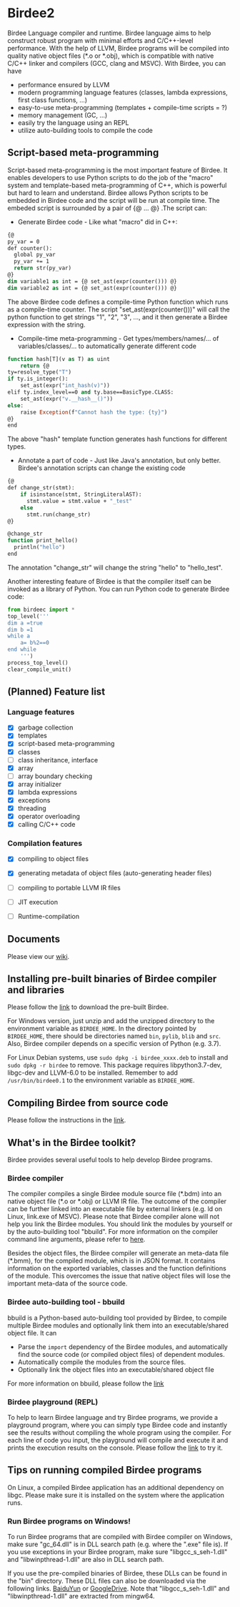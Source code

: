 # Birdee2
Birdee Language compiler and runtime. Birdee language aims to help construct robust program with minimal efforts and C/C++-level performance. With the help of LLVM, Birdee programs will be compiled into quality native object files (\*.o or \*.obj), which is compatible with native C/C++ linker and compilers (GCC, clang and MSVC). With Birdee, you can have

 * performance ensured by LLVM
 * modern programming language features (classes, lambda expressions, first class functions, ...)
 * easy-to-use meta-programming (templates + compile-time scripts = ?)
 * memory management (GC, ...)
 * easily try the language using an REPL
 * utilize auto-building tools to compile the code

## Script-based meta-programming

Script-based meta-programming is the most important feature of Birdee. It enables developers to use Python scripts to do the job of the "macro" system and template-based meta-programming of C++, which is powerful but hard to learn and understand. Birdee allows Python scripts to be embedded in Birdee code and the script will be run at compile time. The embeded script is surrounded by a pair of {@ ... @} .The script can:
 
 * Generate Birdee code - Like what "macro" did in C++:
```vb
{@
py_var = 0
def counter():
  global py_var
  py_var += 1
  return str(py_var)
@}
dim variable1 as int = {@ set_ast(expr(counter())) @}
dim variable2 as int = {@ set_ast(expr(counter())) @}
```
The above Birdee code defines a compile-time Python function which runs as a compile-time counter. The script "set_ast(expr(counter()))" will call the python function to get strings "1", "2", "3", ..., and it then generate a Birdee expression with the string. 

 * Compile-time meta-programming - Get types/members/names/... of variables/classes/... to automatically generate different code
```vb
function hash[T](v as T) as uint
	return {@
ty=resolve_type("T")
if ty.is_integer():
	set_ast(expr("int_hash(v)"))
elif ty.index_level==0 and ty.base==BasicType.CLASS:
	set_ast(expr("v.__hash__()"))
else:
	raise Exception(f"Cannot hash the type: {ty}")
@}
end
```
The above "hash" template function generates hash functions for different types.

 * Annotate a part of code - Just like Java's annotation, but only better. Birdee's annotation scripts can change the existing code
```vb
{@
def change_str(stmt):
    if isinstance(stmt, StringLiteralAST):
      stmt.value = stmt.value + "_test"
    else
      stmt.run(change_str)
@}

@change_str
function print_hello()
  println("hello")
end
```
The annotation "change\_str" will change the string "hello" to "hello_test".

Another interesting feature of Birdee is that the compiler itself can be invoked as a library of Python. You can run Python code to generate Birdee code:

```python
from birdeec import *
top_level('''
dim a =true
dim b =1
while a
	a= b%2==0
end while
	''')
process_top_level()
clear_compile_unit()
```

## (Planned) Feature list

### Language features
- [x] garbage collection
- [x] templates 
- [x] script-based meta-programming
- [x] classes
- [ ] class inheritance, interface 
- [x] array
- [ ] array boundary checking
- [x] array initializer
- [x] lambda expressions
- [x] exceptions
- [x] threading
- [x] operator overloading
- [x] calling C/C++ code

### Compilation features
- [x] compiling to object files
- [x] generating metadata of object files (auto-generating header files)
- [ ] compiling to portable LLVM IR files
- [ ] JIT execution 
- [ ] Runtime-compilation 


## Documents

Please view our [wiki](https://github.com/Birdee-lang/Birdee2/wiki).

## Installing pre-built binaries of Birdee compiler and libraries

Please follow the [link](https://github.com/Birdee-lang/Birdee2/releases) to download the pre-built Birdee.

For Windows version, just unzip and add the unzipped directory to the environment variable as `BIRDEE_HOME`. In the directory pointed by `BIRDEE_HOME`, there should be directories named `bin`, `pylib`, `blib` and `src`.  Also, Birdee compiler depends on a specific version of Python (e.g. 3.7).

For Linux Debian systems, use `sudo dpkg -i birdee_xxxx.deb` to install and `sudo dpkg -r birdee` to remove. This package requires libpython3.7-dev, libgc-dev and LLVM-6.0 to be installed. Remember to add `/usr/bin/birdee0.1` to the environment variable as `BIRDEE_HOME`.

## Compiling Birdee from source code

Please follow the instructions in the [link](https://github.com/Birdee-lang/Birdee2/blob/master/BUILDME.md).

## What's in the Birdee toolkit?

Birdee provides several useful tools to help develop Birdee programs.

### Birdee compiler

The compiler compiles a single Birdee module source file (\*.bdm) into an native object file (\*.o or \*.obj) or LLVM IR file. The outcome of the compiler can be further linked into an executable file by external linkers (e.g. ld on Linux, link.exe of MSVC). Please note that Birdee compiler alone will not help you link the Birdee modules. You should link the modules by yourself or by the auto-building tool "bbuild". For more information on the compiler command line arguments, please refer to [here](https://github.com/Birdee-lang/Birdee2/wiki/Compiler-command-line-mannual).

Besides the object files, the Birdee compiler will generate an meta-data file (\*.bmm), for the compiled module, which is in JSON format. It contains information on the exported variables, classes and the function definitions of the module. This overcomes the issue that native object files will lose the important meta-data of the source code.

### Birdee auto-building tool - bbuild

bbuild is a Python-based auto-building tool provided by Birdee, to compile multiple Birdee modules and optionally link them into an executable/shared object file. It can

 * Parse the `import` dependency of the Birdee modules, and automatically find the source code (or compiled object files) of dependent modules.
 * Automatically compile the modules from the source files.
 * Optionally link the object files into an executable/shared object file

For more information on bbuild, please follow the [link](https://github.com/Birdee-lang/Birdee2/wiki/bbuild)

### Birdee playground (REPL)

To help to learn Birdee language and try Birdee programs, we provide a playground program, where you can simply type Birdee code and instantly see the results without compiling the whole program using the compiler. For each line of code you input, the playground will compile and execute it and prints the execution results on the console. Please follow the [link](https://github.com/Birdee-lang/Birdee2/wiki/Birdee-playground-(REPL)) to try it.

## Tips on running compiled Birdee programs

On Linux, a compiled Birdee application has an additional dependency on libgc. Please make sure it is installed on the system where the application runs.

### Run Birdee programs on Windows!

To run Birdee programs that are compiled with Birdee compiler on Windows, make sure "gc_64.dll" is in DLL search path (e.g. where the ".exe" file is). If you use exceptions in your Birdee program, make sure "libgcc_s_seh-1.dll" and "libwinpthread-1.dll" are also in DLL search path.

If you use the pre-compiled binaries of Birdee, these DLLs can be found in the "bin" directory. These DLL files can also be downloaded via the following links. [BaiduYun](https://pan.baidu.com/s/1FWnHpQkxj5PC4DP1PEMRlg) or [GoogleDrive](https://drive.google.com/open?id=1GIH-YDe2IFMnaYE91uOXAJlnXJjX3PvT). Note that "libgcc_s_seh-1.dll" and "libwinpthread-1.dll" are extracted from mingw64.

